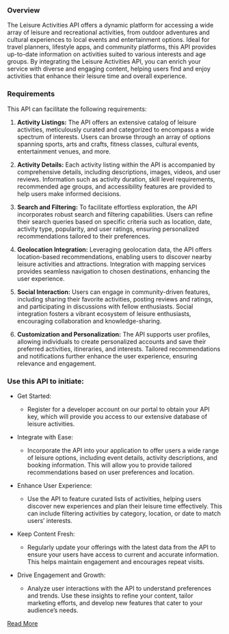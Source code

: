 ### Overview

The Leisure Activities API offers a dynamic platform for accessing a wide array of leisure and recreational activities, from outdoor adventures and cultural experiences to local events and entertainment options. Ideal for travel planners, lifestyle apps, and community platforms, this API provides up-to-date information on activities suited to various interests and age groups. By integrating the Leisure Activities API, you can enrich your service with diverse and engaging content, helping users find and enjoy activities that enhance their leisure time and overall experience.

### Requirements

This API can facilitate the following requirements:

1. **Activity Listings:** The API offers an extensive catalog of leisure activities, meticulously curated and categorized to encompass a wide spectrum of interests. Users can browse through an array of options spanning sports, arts and crafts, fitness classes, cultural events, entertainment venues, and more.

2. **Activity Details:** Each activity listing within the API is accompanied by comprehensive details, including descriptions, images, videos, and user reviews. Information such as activity duration, skill level requirements, recommended age groups, and accessibility features are provided to help users make informed decisions.

3. **Search and Filtering:** To facilitate effortless exploration, the API incorporates robust search and filtering capabilities. Users can refine their search queries based on specific criteria such as location, date, activity type, popularity, and user ratings, ensuring personalized recommendations tailored to their preferences.

4. **Geolocation Integration:** Leveraging geolocation data, the API offers location-based recommendations, enabling users to discover nearby leisure activities and attractions. Integration with mapping services provides seamless navigation to chosen destinations, enhancing the user experience.

5. **Social Interaction:** Users can engage in community-driven features, including sharing their favorite activities, posting reviews and ratings, and participating in discussions with fellow enthusiasts. Social integration fosters a vibrant ecosystem of leisure enthusiasts, encouraging collaboration and knowledge-sharing.

6. **Customization and Personalization:** The API supports user profiles, allowing individuals to create personalized accounts and save their preferred activities, itineraries, and interests. Tailored recommendations and notifications further enhance the user experience, ensuring relevance and engagement.


### Use this API to initiate:
- Get Started:
    - Register for a developer account on our portal to obtain your API key, which will provide you access to our extensive database of leisure activities.

- Integrate with Ease:
    - Incorporate the API into your application to offer users a wide range of leisure options, including event details, activity descriptions, and booking information. This will allow you to provide tailored recommendations based on user preferences and location.

- Enhance User Experience:
    - Use the API to feature curated lists of activities, helping users discover new experiences and plan their leisure time effectively. This can include filtering activities by category, location, or date to match users’ interests.

- Keep Content Fresh:
    - Regularly update your offerings with the latest data from the API to ensure your users have access to current and accurate information. This helps maintain engagement and encourages repeat visits.

- Drive Engagement and Growth:
    - Analyze user interactions with the API to understand preferences and trends. Use these insights to refine your content, tailor marketing efforts, and develop new features that cater to your audience’s needs.

[Read More](#)
